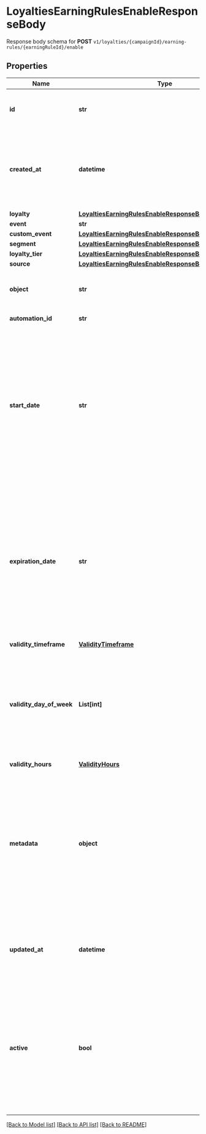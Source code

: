 # LoyaltiesEarningRulesEnableResponseBody

Response body schema for **POST** `v1/loyalties/{campaignId}/earning-rules/{earningRuleId}/enable`

## Properties
Name | Type | Description | Notes
------------ | ------------- | ------------- | -------------
**id** | **str** | Assigned by the Voucherify API, identifies the earning rule object. | [optional] 
**created_at** | **datetime** | Timestamp representing the date and time when the earning rule was created. The value is shown in the ISO 8601 format. | [optional] 
**loyalty** | [**LoyaltiesEarningRulesEnableResponseBodyLoyalty**](LoyaltiesEarningRulesEnableResponseBodyLoyalty.md) |  | [optional] 
**event** | **str** |  | [optional] 
**custom_event** | [**LoyaltiesEarningRulesEnableResponseBodyCustomEvent**](LoyaltiesEarningRulesEnableResponseBodyCustomEvent.md) |  | [optional] 
**segment** | [**LoyaltiesEarningRulesEnableResponseBodySegment**](LoyaltiesEarningRulesEnableResponseBodySegment.md) |  | [optional] 
**loyalty_tier** | [**LoyaltiesEarningRulesEnableResponseBodyLoyaltyTier**](LoyaltiesEarningRulesEnableResponseBodyLoyaltyTier.md) |  | [optional] 
**source** | [**LoyaltiesEarningRulesEnableResponseBodySource**](LoyaltiesEarningRulesEnableResponseBodySource.md) |  | [optional] 
**object** | **str** | The type of the object represented by JSON. Default is earning_rule. | [optional] [default to 'earning_rule']
**automation_id** | **str** | For internal use by Voucherify. | [optional] 
**start_date** | **str** | Start date defines when the earning rule starts to be active. Activation timestamp is presented in the ISO 8601 format. The earning rule is inactive before this date. If you do not define the start date for an earning rule, it will inherit the campaign start date by default. | [optional] 
**expiration_date** | **str** | Expiration date defines when the earning rule expires. Expiration timestamp is presented in the ISO 8601 format. The earning rule is inactive after this date. If you do not define the expiration date for an earning rule, it will inherit the campaign expiration date by default. | [optional] 
**validity_timeframe** | [**ValidityTimeframe**](ValidityTimeframe.md) |  | [optional] 
**validity_day_of_week** | **List[int]** | Integer array corresponding to the particular days of the week in which the voucher is valid.  - &#x60;0&#x60; Sunday - &#x60;1&#x60; Monday - &#x60;2&#x60; Tuesday - &#x60;3&#x60; Wednesday - &#x60;4&#x60; Thursday - &#x60;5&#x60; Friday - &#x60;6&#x60; Saturday | [optional] 
**validity_hours** | [**ValidityHours**](ValidityHours.md) |  | [optional] 
**metadata** | **object** | The metadata object stores all custom attributes assigned to the earning rule. A set of key/value pairs that you can attach to an earning rule object. It can be useful for storing additional information about the earning rule in a structured format. | [optional] 
**updated_at** | **datetime** | Timestamp representing the date and time when the earning rule was last updated in ISO 8601 format. | [optional] 
**active** | **bool** | A flag to toggle the earning rule on or off. You can disable an earning rule even though it&#39;s within the active period defined by the start_date and expiration_date of the campaign or the earning rule&#39;s own start_date and expiration_date. | [optional] [default to True]

[[Back to Model list]](../README.md#documentation-for-models) [[Back to API list]](../README.md#documentation-for-api-endpoints) [[Back to README]](../README.md)


